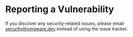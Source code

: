 # Reporting a Vulnerability

If you discover any security-related issues, please email security@vmgware.dev instead of using the issue tracker.
